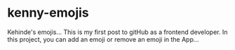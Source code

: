# kenny-emojis
Kehinde's emojis... 
This is my first post to gitHub as a frontend developer. In this project, you can add an emoji or remove an emoji in the App...
